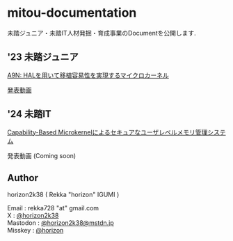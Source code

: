 # mitou-documentation

未踏ジュニア・未踏IT人材発掘・育成事業のDocumentを公開します.

## '23 未踏ジュニア

[A9N: HALを用いて移植容易性を実現するマイクロカーネル](https://jr.mitou.org/projects/2023/a9n)

[発表動画](https://youtu.be/VJOOFltOJJk?si=XDFIlu5kugzS1MXT)

## '24 未踏IT

[Capability-Based Microkernelによるセキュアなユーザレベルメモリ管理システム](https://www.ipa.go.jp/jinzai/mitou/it/2024/gaiyou-sg-2.html)

発表動画 (Coming soon)

## Author

horizon2k38 ( Rekka "horizon" IGUMI )

Email : rekka728 "at" gmail.com  
X : [@horizon2k38](https://x.com/horizon2k38)  
Mastodon : [@horizon2k38@mstdn.jp](https://mstdn.jp/@horizon2k38)  
Misskey : [@horizon](https://misskey.io/@horizon)  

